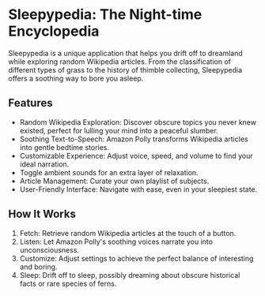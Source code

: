 # Sleepypedia: The Night-time Encyclopedia
Sleepypedia is a unique application that helps you drift off to dreamland while exploring random Wikipedia articles. From the classification of different types of grass to the history of thimble collecting, Sleepypedia offers a soothing way to bore you asleep.

## Features
- Random Wikipedia Exploration: Discover obscure topics you never knew existed, perfect for lulling your mind into a peaceful slumber.
- Soothing Text-to-Speech: Amazon Polly transforms Wikipedia articles into gentle bedtime stories.
- Customizable Experience: Adjust voice, speed, and volume to find your ideal narration.
- Toggle ambient sounds for an extra layer of relaxation.
- Article Management: Curate your own playlist of subjects.
- User-Friendly Interface: Navigate with ease, even in your sleepiest state.

## How It Works

1. Fetch: Retrieve random Wikipedia articles at the touch of a button.
2. Listen: Let Amazon Polly's soothing voices narrate you into unconsciousness.
3. Customize: Adjust settings to achieve the perfect balance of interesting and boring.
4. Sleep: Drift off to sleep, possibly dreaming about obscure historical facts or rare species of ferns.
